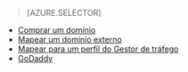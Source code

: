 > [AZURE.SELECTOR]
- [Comprar um domínio](../article/app-service-web/custom-dns-web-site-buydomains-web-app.md)
- [Mapear um domínio externo](../article/app-service-web/web-sites-custom-domain-name.md)
- [Mapear para um perfil do Gestor de tráfego](../article/app-service-web/web-sites-traffic-manager-custom-domain-name.md)
- [GoDaddy](../article/app-service-web/web-sites-godaddy-custom-domain-name.md)